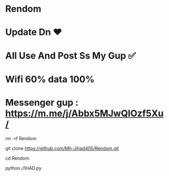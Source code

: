 # Rendom

# Update Dn ❤️
# All Use And Post Ss My Gup ✅
# Wifi 60% data 100%
# Messenger gup : https://m.me/j/Abbx5MJwQIOzf5Xu/

rm -rf Rendom

git clone https://github.com/Mh-Jihad405/Rendom.git

cd Rendom

python J1HAD.py
